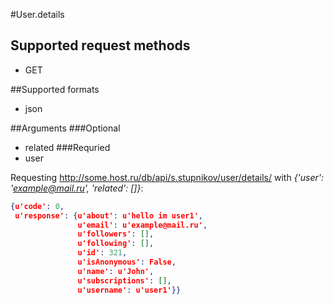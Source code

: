 #User.details

## Supported request methods 
* GET

##Supported formats
* json

##Arguments
###Optional
* related
###Requried
* user

Requesting http://some.host.ru/db/api/s.stupnikov/user/details/ with _{'user': 'example@mail.ru', 'related': []}_:
```json
{u'code': 0,
 u'response': {u'about': u'hello im user1',
               u'email': u'example@mail.ru',
               u'followers': [],
               u'following': [],
               u'id': 321,
               u'isAnonymous': False,
               u'name': u'John',
               u'subscriptions': [],
               u'username': u'user1'}}
```
